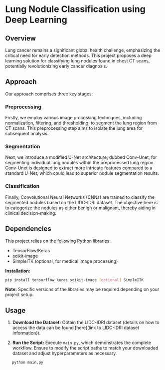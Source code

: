 # Lung Nodule Classification using Deep Learning

## Overview
Lung cancer remains a significant global health challenge, emphasizing the critical need for early detection methods. This project proposes a deep learning solution for classifying lung nodules found in chest CT scans, potentially revolutionizing early cancer diagnosis.

## Approach
Our approach comprises three key stages:

### Preprocessing
Firstly, we employ various image processing techniques, including normalization, filtering, and thresholding, to segment the lung region from CT scans. This preprocessing step aims to isolate the lung area for subsequent analysis.

### Segmentation
Next, we introduce a modified U-Net architecture, dubbed Conv-Unet, for segmenting individual lung nodules within the preprocessed lung region. Conv-Unet is designed to extract more intricate features compared to a standard U-Net, which could lead to superior nodule segmentation results.

### Classification
Finally, Convolutional Neural Networks (CNNs) are trained to classify the segmented nodules based on the LIDC-IDRI dataset. The objective here is to categorize the nodules as either benign or malignant, thereby aiding in clinical decision-making.

## Dependencies
This project relies on the following Python libraries:
- TensorFlow/Keras
- scikit-image
- SimpleITK (optional, for medical image processing)

**Installation:**
```bash
pip install tensorflow keras scikit-image [optional] SimpleITK
```
**Note:** Specific versions of the libraries may be required depending on your project setup.

## Usage

1. **Download the Dataset:**
   Obtain the LIDC-IDRI dataset (details on how to access the data can be found [here](link to LIDC-IDRI dataset information)).

2. **Run the Script:**
   Execute `main.py`, which demonstrates the complete workflow. Ensure to modify the script paths to match your downloaded dataset and adjust hyperparameters as necessary.

```bash
   python main.py
```

